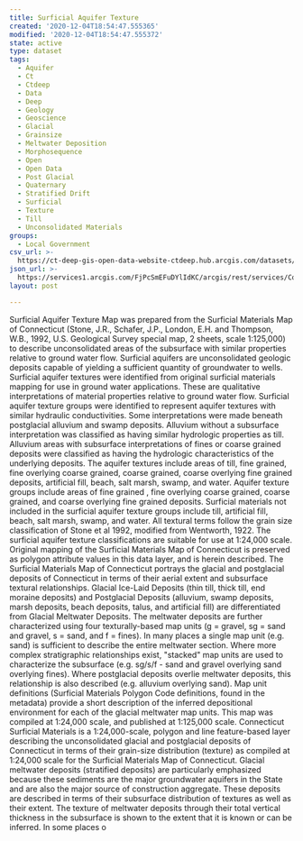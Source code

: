 ```yaml
---
title: Surficial Aquifer Texture
created: '2020-12-04T18:54:47.555365'
modified: '2020-12-04T18:54:47.555372'
state: active
type: dataset
tags:
  - Aquifer
  - Ct
  - Ctdeep
  - Data
  - Deep
  - Geology
  - Geoscience
  - Glacial
  - Grainsize
  - Meltwater Deposition
  - Morphosequence
  - Open
  - Open Data
  - Post Glacial
  - Quaternary
  - Stratified Drift
  - Surficial
  - Texture
  - Till
  - Unconsolidated Materials
groups:
  - Local Government
csv_url: >-
  https://ct-deep-gis-open-data-website-ctdeep.hub.arcgis.com/datasets/fcc9ad0b73474a9fa1f7243fee94873d_0.csv?outSR=%7B%22latestWkid%22%3A2234%2C%22wkid%22%3A102656%7D
json_url: >-
  https://services1.arcgis.com/FjPcSmEFuDYlIdKC/arcgis/rest/services/Connecticut_Surficial_Aquifer_Texture/FeatureServer/0
layout: post

---
```

Surficial Aquifer Texture Map was prepared from the Surficial Materials Map of Connecticut (Stone, J.R., Schafer, J.P., London, E.H. and Thompson, W.B., 1992, U.S. Geological Survey special map, 2 sheets, scale 1:125,000) to describe unconsolidated areas of the subsurface with similar properties relative to ground water flow. Surficial aquifers are unconsolidated geologic deposits capable of yielding a sufficient quantity of groundwater to wells. Surficial aquifer textures were identified from original surficial materials mapping for use in ground water applications. These are qualitative interpretations of material properties relative to ground water flow. Surficial aquifer texture groups were identified to represent aquifer textures with similar hydraulic conductivities. Some interpretations were made beneath postglacial alluvium and swamp deposits. Alluvium without a subsurface interpretation was classified as having similar hydrologic properties as till. Alluvium areas with subsurface interpretations of fines or coarse grained deposits were classified as having the hydrologic characteristics of the underlying deposits. The aquifer textures include areas of till, fine grained, fine overlying coarse grained, coarse grained, coarse overlying fine grained deposits, artificial fill, beach, salt marsh, swamp, and water. Aquifer texture groups include areas of fine grained , fine overlying coarse grained, coarse grained, and coarse overlying fine grained deposits. Surficial materials not included in the surficial aquifer texture groups include till, artificial fill, beach, salt marsh, swamp, and water. All textural terms follow the grain size classification of Stone et al 1992, modified from Wentworth, 1922. The surficial aquifer texture classifications are suitable for use at 1:24,000 scale.
Original mapping of the Surficial Materials Map of Connecticut is preserved as polygon attribute values in this data layer, and is herein described. The Surficial Materials Map of Connecticut portrays the glacial and postglacial deposits of Connecticut in terms of their aerial extent and subsurface textural relationships. Glacial Ice-Laid Deposits (thin till, thick till, end moraine deposits) and Postglacial Deposits (alluvium, swamp deposits, marsh deposits, beach deposits, talus, and artificial fill) are differentiated from Glacial Meltwater Deposits. The meltwater deposits are further characterized using four texturally-based map units (g = gravel, sg = sand and gravel, s = sand, and f = fines). In many places a single map unit (e.g. sand) is sufficient to describe the entire meltwater section. Where more complex stratigraphic relationships exist, &quot;stacked&quot; map units are used to characterize the subsurface (e.g. sg/s/f - sand and gravel overlying sand overlying fines). Where postglacial deposits overlie meltwater deposits, this relationship is also described (e.g. alluvium overlying sand). Map unit definitions (Surficial Materials Polygon Code definitions, found in the metadata) provide a short description of the inferred depositional environment for each of the glacial meltwater map units. This map was compiled at 1:24,000 scale, and published at 1:125,000 scale.
Connecticut Surficial Materials is a 1:24,000-scale, polygon and line feature-based layer describing the unconsolidated glacial and postglacial deposits of Connecticut in terms of their grain-size distribution (texture) as compiled at 1:24,000 scale for the Surficial Materials Map of Connecticut. Glacial meltwater deposits (stratified deposits) are particularly emphasized because these sediments are the major groundwater aquifers in the State and are also the major source of construction aggregate. These deposits are described in terms of their subsurface distribution of textures as well as their extent. The texture of meltwater deposits through their total vertical thickness in the subsurface is shown to the extent that it is known or can be inferred. In some places o
